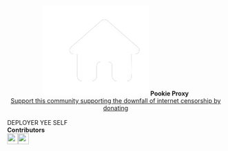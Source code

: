 <center><img src=/static/main.png">
          <b>Pookie Proxy</b><br>
<a href="https://www.patreon.com/PookieProxy">Support this community supporting the downfall of internet censorship by donating</a></center>
<br>DEPLOYER YEE SELF
<Br><b>Contributors</b>
<br><a href="https://github.com/pookie-proxy-offical"><img src="https://avatars.githubusercontent.com/u/147888375?v=4" height=25 width=25><a href="https://github.com/accalgebraofficehours"><img src="https://avatars.githubusercontent.com/u/149209837?u=513f7b32571dc62b9a3fccdd8726542aff3bf02c&v=4" height=25 width=25>
